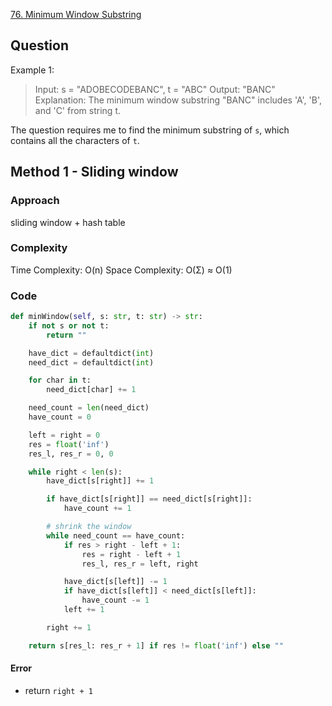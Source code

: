 [76. Minimum Window Substring](https://leetcode.com/problems/minimum-window-substring/)

## Question

Example 1:

> Input: s = "ADOBECODEBANC", t = "ABC"
> Output: "BANC"
> Explanation: The minimum window substring "BANC" includes 'A', 'B', and 'C' from string t.

The question requires me to find the minimum substring of `s`, which contains all the characters of `t`.

## Method 1 - Sliding window

### Approach

sliding window + hash table

### Complexity

Time Complexity: O(n)
Space Complexity: O(Σ) ≈ O(1)

### Code

```python
def minWindow(self, s: str, t: str) -> str:
    if not s or not t:
        return ""

    have_dict = defaultdict(int)
    need_dict = defaultdict(int)

    for char in t:
        need_dict[char] += 1

    need_count = len(need_dict)
    have_count = 0

    left = right = 0
    res = float('inf')
    res_l, res_r = 0, 0

    while right < len(s):
        have_dict[s[right]] += 1

        if have_dict[s[right]] == need_dict[s[right]]:
            have_count += 1

        # shrink the window
        while need_count == have_count:
            if res > right - left + 1:
                res = right - left + 1
                res_l, res_r = left, right

            have_dict[s[left]] -= 1
            if have_dict[s[left]] < need_dict[s[left]]:
                have_count -= 1
            left += 1

        right += 1

    return s[res_l: res_r + 1] if res != float('inf') else ""
```

#### Error

- return `right + 1`
